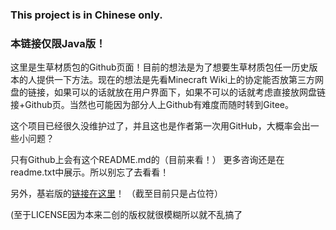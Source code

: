 ### This project is in Chinese only.

### 本链接仅限Java版！

这里是生草材质包的Github页面！目前的想法是为了想要生草材质包任一历史版本的人提供一下方法。现在的想法是先看Minecraft Wiki上的协定能否放第三方网盘的链接，如果可以的话就放在用户界面下，如果不可以的话就考虑直接放网盘链接+Github页。当然也可能因为部分人上Github有难度而随时转到Gitee。

这个项目已经很久没维护过了，并且这也是作者第一次用GitHub，大概率会出一些小问题？

只有Github上会有这个README.md的（目前来看！） 更多咨询还是在readme.txt中展示。所以别忘了去看看！

另外，基岩版的[链接在这里](link.placeholder)！  （截至目前只是占位符）

(至于LICENSE因为本来二创的版权就很模糊所以就不乱搞了
